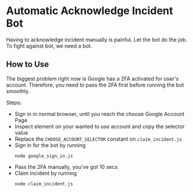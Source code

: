 # Automatic Acknowledge Incident Bot

Having to acknowledge incident manually is painful. 
Let the bot do the job.
To fight against bot, we need a bot.

## How to Use
The biggest problem right now is Google has a 2FA activated for user's account. Therefore, you need to pass the 2FA first before running the bot smoothly.

Steps:
* Sign in in normal browser, until you reach the choose Google Account Page
* Inspect element on your wanted to use account and copy the selector value
* Replace the `CHOOSE_ACCOUNT_SELECTOR` constant on `claim_incident.js`
* Sign in for the bot by running
    ```shell script
    node google_sign_in.js
    ```
* Pass the 2FA manually, you've got 10 secs
* Claim incident by running
    ```shell script
    node claim_incident.js
    ```
